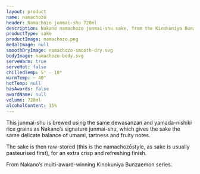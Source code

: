 ```yaml
---
layout: product
name: namachozo
header: Namachozo junmai-shu 720ml
description: Nakano namachozo junmai-shu sake, from the Kinokuniya Bunzaemon series.
productType: sake
productImage: namachozo.png
medalImage: null
smoothDryImage: namachozo-smooth-dry.svg
bodyImage: namachozo-body.svg
serveWarm: true
serveHot: false
chilledTemp: 5° - 10°
warmTemp: ~ 40°
hotTemp: null
hasAwards: false
awardName: null
volume: 720ml
alcoholContent: 15%
---
```


This junmai-shu is brewed using the same dewasanzan and yamada-nishiki rice grains as Nakano’s signature junmai-shu, which gives the sake the same delicate balance of umami, tartness and fruity notes.  

The sake is then raw-stored (this is the namachozōstyle, as sake is usually pasteurised first), for an extra crisp and refreshing finish.  

From Nakano’s multi-award-winning Kinokuniya Bunzaemon series.  

